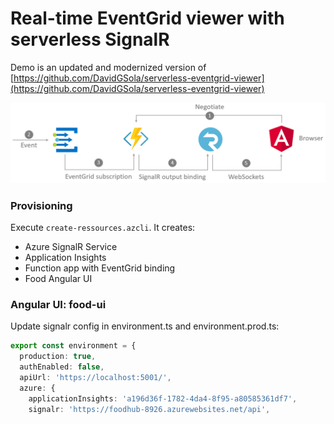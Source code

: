# Real-time EventGrid viewer with serverless SignalR

Demo is an updated and modernized version of [https://github.com/DavidGSola/serverless-eventgrid-viewer](https://github.com/DavidGSola/serverless-eventgrid-viewer)

![architecture](_images/architecture.png)

### Provisioning

Execute `create-ressources.azcli`. It creates:

- Azure SignalR Service
- Application Insights 
- Function app with EventGrid binding
- Food Angular UI


### Angular UI: food-ui

Update signalr config in environment.ts and environment.prod.ts:

```typescript
export const environment = {
  production: true,
  authEnabled: false,
  apiUrl: 'https://localhost:5001/',
  azure: {
    applicationInsights: 'a196d36f-1782-4da4-8f95-a80585361df7',
    signalr: 'https://foodhub-8926.azurewebsites.net/api',
```